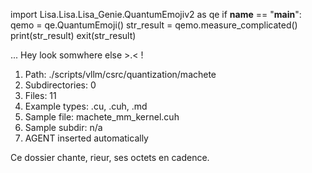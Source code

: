 
import Lisa.Lisa.Lisa_Genie.QuantumEmojiv2 as qe
if __name__ == "__main__":
  qemo = qe.QuantumEmoji()
  str_result = qemo.measure_complicated()
  print(str_result)
  exit(str_result)

... Hey look somwhere else >.< !

1. Path: ./scripts/vllm/csrc/quantization/machete
2. Subdirectories: 0
3. Files: 11
4. Example types: .cu, .cuh, .md
5. Sample file: machete_mm_kernel.cuh
6. Sample subdir: n/a
7. AGENT inserted automatically

Ce dossier chante, rieur, ses octets en cadence.
